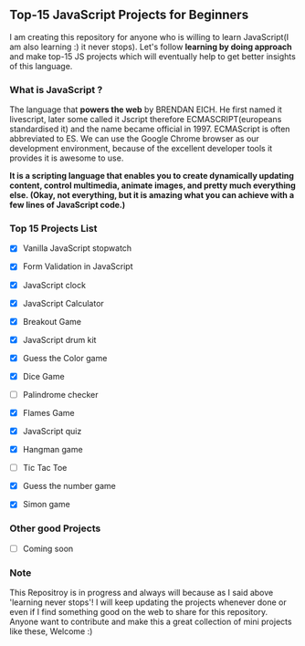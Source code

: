 ## Top-15 JavaScript Projects for Beginners
I am creating this repository for anyone who is willing to learn JavaScript(I am also learning :) it never stops). Let's follow **learning by doing approach** and make top-15 JS projects which will eventually help to get better insights of this language.

### What is JavaScript ?

The language that **powers the web** by BRENDAN EICH. He first named it livescript, later some called it Jscript therefore ECMASCRIPT(europeans standardised it) and the name became official in 1997. ECMAScript is often abbreviated to ES. We can use the Google Chrome browser as our development environment, because of the excellent developer tools it provides it is awesome to use.

**It is a scripting language that enables you to create dynamically updating content, control multimedia, animate images, and pretty much everything else. (Okay, not everything, but it is amazing what you can achieve with a few lines of JavaScript code.)**

### Top 15 Projects List

 - [x] Vanilla JavaScript stopwatch
 - [x] Form Validation in JavaScript
 - [x] JavaScript clock
 - [x] JavaScript Calculator
 - [x] Breakout Game
 - [x] JavaScript drum kit
 - [x] Guess the Color game
 - [x] Dice Game
 - [ ] Palindrome checker
 - [x] Flames Game
 - [x] JavaScript quiz
 - [x] Hangman game
 - [ ] Tic Tac Toe
 - [x] Guess the number game
 - [x] Simon game
 
 
### Other good Projects
 - [ ] Coming soon

### Note
This Repositroy is in progress and always will because as I said above 'learning never stops'! I will keep updating the projects whenever done or even if I find something good on the web to share for this repository. Anyone want to contribute and make this a great collection of mini projects like these, Welcome :)
